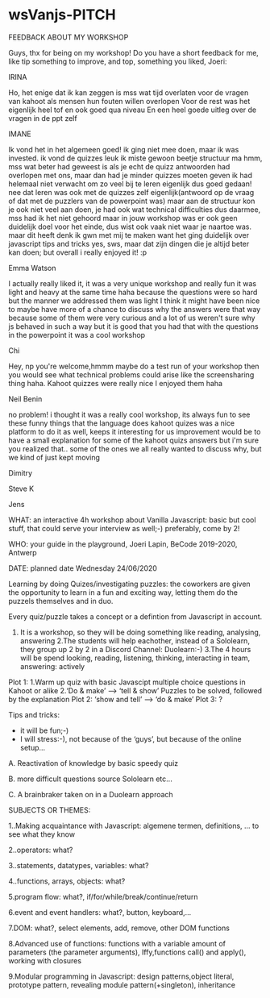 # wsVanjs-PITCH

FEEDBACK ABOUT MY WORKSHOP

Guys, thx for being on my workshop! Do you have a short feedback for me, like tip something to improve, and top, something you liked, Joeri:

IRINA

Ho, het enige dat ik kan zeggen is mss wat tijd overlaten voor de vragen van kahoot als mensen hun fouten willen overlopen
Voor de rest was het eigenlijk heel tof en ook goed qua niveau
En een heel goede uitleg over de vragen in de ppt zelf

IMANE

Ik vond het in het algemeen goed! ik ging niet mee doen, maar ik was invested. ik vond de quizzes leuk
ik miste gewoon beetje structuur
ma hmm, mss wat beter had geweest is als je echt de quizz antwoorden had overlopen met ons, maar dan had je minder quizzes moeten geven
ik had helemaal niet verwacht om zo veel bij te leren eigenlijk dus goed gedaan!
nee dat leren was ook met de quizzes zelf eigenlijk(antwoord op de vraag of dat met de puzzlers van de powerpoint was)
maar aan de structuur kon je ook niet veel aan doen, je had ook wat technical difficulties dus daarmee, mss had ik het niet gehoord maar in jouw workshop was er ook geen duidelijk doel voor het einde, dus wist ook vaak niet waar je naartoe was. maar dit heeft denk ik gwn met mij te maken
want het ging duidelijk over javascript tips and tricks
yes, sws, maar dat zijn dingen die je altijd beter kan doen; but overall i really enjoyed it!
:p

Emma Watson

I actually really liked it, it was a very unique workshop and really fun
it was light and heavy at the same time haha
because the questions were so hard but the manner we addressed them was light
I think it might have been nice to maybe have more of a chance to discuss why the answers were that way because some of them were very curious and a lot of us weren't sure why js behaved in such a way
but it is good that you had that with the questions in the powerpoint
it was a cool workshop

Chi

Hey, np you're welcome,hmmm maybe do a test run of your workshop then you would see what technical problems could arise like the screensharing thing haha. Kahoot quizzes were really nice I enjoyed them haha

Neil Benin

no problem!   i thought it was a really cool workshop, its always fun to see these funny things that the language does
kahoot quizes was a nice platform to do it as well, keeps it interesting for us
improvement would be to have a small explanation for some of the kahoot quizs answers
but i'm sure you realized that.. some of the ones we all really wanted to discuss why, but we kind of just kept moving 

Dimitry

Steve K

Jens



WHAT: an interactive 4h workshop about Vanilla Javascript: basic but cool stuff, that could serve your interview as well;-)
      preferably, come by 2!


WHO:  your guide in the playground, Joeri Lapin, BeCode 2019-2020, Antwerp


DATE: planned date Wednesday 24/06/2020



Learning by doing Quizes/investigating puzzles: the coworkers are given the opportunity to learn in a fun and exciting
way, letting them do the puzzels themselves and in duo.

Every quiz/puzzle takes a concept or a defintion from Javascript in account.

1. It is a workshop, so they will be doing something like reading, analysing, answering
2.The students will help eachother, instead of a Sololearn, they group up 2 by 2 in a Discord Channel:
Duolearn:-)
3.The 4 hours will be spend looking, reading, listening, thinking, interacting in team, answering: actively

Plot 1:
1.Warm up quiz with basic Javascipt multiple choice questions in Kahoot or alike
2.‘Do & make’ --> ‘tell & show’
Puzzles to be solved, followed by the explanation
Plot 2:
‘show and tell’ --> ‘do & make’
Plot 3:
?

Tips and tricks:
- it will be fun;-)
- I will stress:-), not because of the ‘guys’, but because of the online setup...





A. Reactivation of knowledge by basic speedy quiz

B. more difficult questions source Sololearn etc...

C. A brainbraker taken on in a Duolearn approach



SUBJECTS OR THEMES:

1..Making acquaintance with Javascript: algemene termen, definitions, ... to see what they know

2..operators: what?

3..statements, datatypes, variables: what?

4..functions, arrays, objects: what?

5.program flow: what?,  if/for/while/break/continue/return

6.event and event handlers: what?, button, keyboard,...

7.DOM: what?, select elements, add, remove, other DOM functions

8.Advanced use of functions: functions with a variable amount of parameters (the parameter arguments), Iffy,functions call() and apply(), working with closures

9.Modular programming in Javascript: design patterns,object literal, prototype pattern, revealing module pattern(+singleton), inheritance





